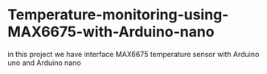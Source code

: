 # Temperature-monitoring-using-MAX6675-with-Arduino-nano
in this project we have interface MAX6675 temperature sensor with Arduino uno and Arduino nano
